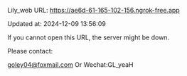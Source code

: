 Lily_web URL: https://ae6d-61-165-102-156.ngrok-free.app

Updated at: 2024-12-09 13:56:09

If you cannot open this URL, the server might be down.

Please contact: 

goley04@foxmail.com Or Wechat:GL_yeaH